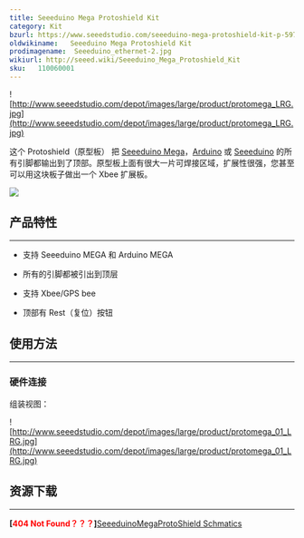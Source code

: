 ```yaml
---
title: Seeeduino Mega Protoshield Kit
category: Kit
bzurl: https://www.seeedstudio.com/seeeduino-mega-protoshield-kit-p-597.html?cPath=132_134
oldwikiname:   Seeeduino Mega Protoshield Kit
prodimagename:  Seeeduino_ethernet-2.jpg
wikiurl: http://seeed.wiki/Seeeduino_Mega_Protoshield_Kit
sku:   110060001
---
```

![http://www.seeedstudio.com/depot/images/large/product/protomega_LRG.jpg](http://www.seeedstudio.com/depot/images/large/product/protomega_LRG.jpg)

这个 Protoshield（原型板） 把 [Seeeduino Mega](https://item.taobao.com/item.htm?spm=a1z10.3-c.w4002-11172317909.10.8a91b4SBrLsz&id=45487738016)，[Arduino](https://item.taobao.com/item.htm?spm=a1z10.3-c.w4002-11172317909.88.6ee7d12bwvSgLA&id=561428676862) 或 [Seeeduino](https://item.taobao.com/item.htm?spm=a1z10.3-c.w4002-11172317909.13.6ee7d12bwvSgLA&id=45721222112) 的所有引脚都输出到了顶部。原型板上面有很大一片可焊接区域，扩展性很强，您甚至可以用这块板子做出一个 Xbee 扩展板。

[![](https://github.com/SeeedDocument/wiki_chinese/raw/master/docs/images/click_to_buy.PNG)](https://item.taobao.com/item.htm?spm=a1z38n.10678284.0.0.5a0291ccNshZ5e&id=534768908743)


##   产品特性
---
*   支持 Seeeduino MEGA 和 Arduino MEGA

*   所有的引脚都被引出到顶层

*   支持 Xbee/GPS bee

*   顶部有 Rest（复位）按钮



##   使用方法
---
###   硬件连接

组装视图：

![http://www.seeedstudio.com/depot/images/large/product/protomega_01_LRG.jpg](http://www.seeedstudio.com/depot/images/large/product/protomega_01_LRG.jpg)

##   资源下载
---
**[<span style="color:#ff0000">404 Not Found？？？</span>]**[SeeeduinoMegaProtoShield Schmatics](http://garden.seeedstudio.com/images/3/3d/SeeeduinoMegaProtoShield_v1.1_source.zip)
